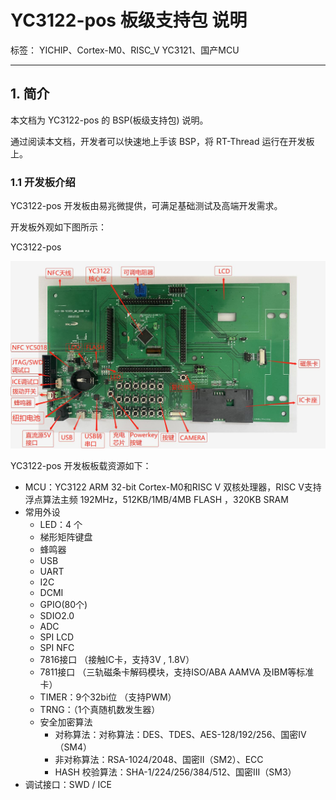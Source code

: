 # YC3122-pos 板级支持包 说明

标签： YICHIP、Cortex-M0、RISC_V YC3121、国产MCU

---

## 1. 简介

本文档为 YC3122-pos 的 BSP(板级支持包) 说明。

通过阅读本文档，开发者可以快速地上手该 BSP，将 RT-Thread 运行在开发板上。

### 1.1  开发板介绍

YC3122-pos 开发板由易兆微提供，可满足基础测试及高端开发需求。

开发板外观如下图所示：

YC3122-pos

![YC3122-pos](figures/YC3122-pos.png)

YC3122-pos 开发板板载资源如下：

- MCU：YC3122  ARM 32-bit Cortex-M0和RISC V 双核处理器，RISC V支持浮点算法主频 192MHz，512KB/1MB/4MB FLASH ，320KB SRAM
- 常用外设
  - LED：4 个
  - 梯形矩阵键盘
  - 蜂鸣器
  - USB
  - UART
  - I2C
  - DCMI
  - GPIO(80个)
  - SDIO2.0
  - ADC
  - SPI LCD
  - SPI NFC
  - 7816接口 （接触IC卡，支持3V , 1.8V）
  - 7811接口 （三轨磁条卡解码模块，支持ISO/ABA AAMVA 及IBM等标准卡）
  - TIMER：9个32bi位 （支持PWM）
  - TRNG：（1个真随机数发生器）
  - 安全加密算法
    - 对称算法：对称算法：DES、TDES、AES-128/192/256、国密IV（SM4）
    - 非对称算法：RSA-1024/2048、国密II（SM2）、ECC
    - HASH 校验算法：SHA-1/224/256/384/512、国密III（SM3）
- 调试接口：SWD / ICE
